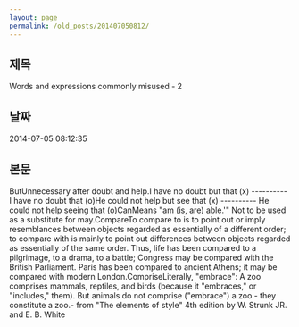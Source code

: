 ```yaml
---
layout: page
permalink: /old_posts/201407050812/
---
```


## 제목
Words and expressions commonly misused - 2

## 날짜
2014-07-05 08:12:35

## 본문
ButUnnecessary after doubt and help.I have no doubt but that (x) ---------- I have no doubt that (o)He could not help but see that (x) ---------- He could not help seeing that (o)CanMeans "am (is, are) able.'" Not to be used as a substitute for may.CompareTo compare to is to point out or imply resemblances between objects regarded as essentially of a different order; to compare with is mainly to point out differences between objects regarded as essentially of the same order. Thus, life has been compared to a pilgrimage, to a drama, to a battle; Congress may be compared with the British Parliament. Paris has been compared to ancient Athens; it may be compared with modern London.CompriseLiterally, "embrace": A zoo comprises mammals, reptiles, and birds (because it "embraces," or "includes," them). But animals do not comprise ("embrace") a zoo - they constitute a zoo.- from "The elements of style" 4th edition by W. Strunk JR. and E. B. White